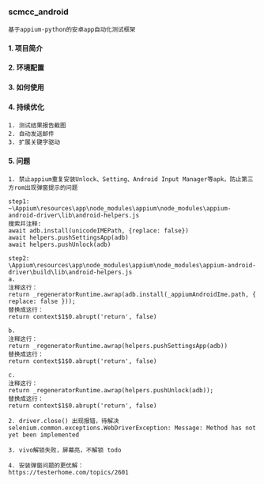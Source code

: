 ### scmcc_android
    基于appium-python的安卓app自动化测试框架

#### 1. 项目简介

#### 2. 环境配置

#### 3. 如何使用

#### 4. 持续优化
    1. 测试结果报告截图
    2. 自动发送邮件
    3. 扩展关键字驱动

#### 5. 问题
    1. 禁止appium重复安装Unlock、Setting、Android Input Manager等apk，防止第三方rom出现弹窗提示的问题
    
    step1:
    ~\Appium\resources\app\node_modules\appium\node_modules\appium-android-driver\lib\android-helpers.js
    搜索并注释:
    await adb.install(unicodeIMEPath, {replace: false})
    await helpers.pushSettingsApp(adb)
    await helpers.pushUnlock(adb)
    
    step2:
    \Appium\resources\app\node_modules\appium\node_modules\appium-android-driver\build\lib\android-helpers.js
    a. 
    注释这行：
    return _regeneratorRuntime.awrap(adb.install(_appiumAndroidIme.path, { replace: false }));
    替换成这行：
    return context$1$0.abrupt('return', false)
    
    b. 
    注释这行：
    return _regeneratorRuntime.awrap(helpers.pushSettingsApp(adb))
    替换成这行：
    return context$1$0.abrupt('return', false)
    
    c. 
    注释这行：
    return _regeneratorRuntime.awrap(helpers.pushUnlock(adb));
    替换成这行：
    return context$1$0.abrupt('return', false)

    2. driver.close() 出现报错，待解决
    selenium.common.exceptions.WebDriverException: Message: Method has not yet been implemented
    
    3. vivo解锁失败，屏幕亮，不解锁 todo
    
    4. 安装弹窗问题的更优解：
    https://testerhome.com/topics/2601